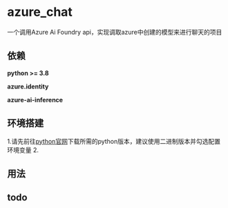 # azure_chat
一个调用Azure Ai Foundry api，实现调取azure中创建的模型来进行聊天的项目
## 依赖
**python >= 3.8**

**azure.identity**

**azure-ai-inference**
## 环境搭建
1.请先前往[python官网](https://www.python.org/downloads/)下载所需的python版本，建议使用二进制版本并勾选配置环境变量
2.
## 用法

## todo

